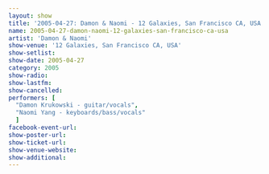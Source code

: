 ```yaml
---
layout: show
title: '2005-04-27: Damon & Naomi - 12 Galaxies, San Francisco CA, USA'
name: 2005-04-27-damon-naomi-12-galaxies-san-francisco-ca-usa
artist: 'Damon & Naomi'
show-venue: '12 Galaxies, San Francisco CA, USA'
show-setlist: 
show-date: 2005-04-27
category: 2005
show-radio: 
show-lastfm: 
show-cancelled: 
performers: [
  "Damon Krukowski - guitar/vocals",
  "Naomi Yang - keyboards/bass/vocals"
  ]
facebook-event-url: 
show-poster-url: 
show-ticket-url: 
show-venue-website: 
show-additional: 
---
```


